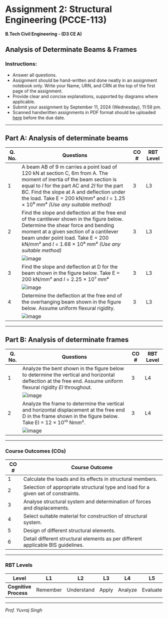 # **Assignment 2: Structural Engineering (PCCE-113)**
**B.Tech Civil Engineering - (D3 CE A)**

## Analysis of Determinate Beams & Frames

### **Instructions:**
- Answer all questions.
- Assignment should be hand-written and done neatly in an assignment notebook only. Write your Name, URN, and CRN at the top of the first page of the assignment.
- Provide clear and concise explanations, supported by diagrams where applicable.
- Submit your assignment by September 11, 2024 (Wednesday), 11:59 pm.
- Scanned handwritten assignments in PDF format should be uploaded [here](https://guru.gndec.ac.in/guru/mod/assign/view.php?id=786) before the due date.

---

## Part A: Analysis of determinate beams

| **Q. No.** | **Questions**                                                                                         | **CO #** | **RBT Level** |
|------------|--------------------------------------------------------------------------------------------------------|----------|---------------|
| 1          | A beam AB of 9 m carries a point load of 120 kN at section C, 6m from A. The moment of inertia of the beam section is equal to *I* for the part AC and *2I* for the part BC. Find the slope at A and deflection under the load. Take E = 200 kN/mm² and *I* = 1.25 × 10⁹ mm⁴ *(Use any suitable method)* | 3        | L3            |
| 2          | Find the slope and deflection at the free end of the cantilever shown in the figure below. Determine the shear force and bending moment at a given section of a cantilever beam under point load. Take E = 200 kN/mm² and *I* = 1.68 × 10⁸ mm⁴ *(Use any suitable method)*  | 3        | L3            |
| | ![image](https://github.com/user-attachments/assets/0d5ad0fa-d022-40dd-9214-88d3852c266e) | | |
| 3          | Find the slope and deflection at D for the beam shown in the figure below. Take E = 200 kN/mm² and *I* = 2.25 × 10⁷ mm⁴  | 3        | L3            |
| | ![image](https://github.com/user-attachments/assets/44bf8fc5-46e5-45a1-bed3-f7a44c0e8124) | | |
| 4          | Determine the deflection at the free end of the overhanging beam shown in the figure below. Assume uniform flexural rigidity.  | 3        | L3            |
| | ![image](https://github.com/user-attachments/assets/f4b779f8-03a3-40df-94f8-b393b927b214) | | |

---

## Part B: Analysis of determinate frames

| **Q. No.** | **Questions**                                                                                         | **CO #** | **RBT Level** |
|------------|--------------------------------------------------------------------------------------------------------|----------|---------------|
| 1          | Analyze the bent shown in the figure below to determine the vertical and horizontal deflection at the free end. Assume uniform flexural rigidity *EI* throughout.  | 3      | L4            |
| | ![image](https://github.com/user-attachments/assets/ad7fa1bf-31c0-442d-9f79-6a040492f058) | | |
| 2          | Analyze the frame to determine the vertical and horizontal displacement at the free end D in the frame shown in the figure below. Take EI = 12 × 10¹³ Nmm².  | 3        | L4    |
| | ![image](https://github.com/user-attachments/assets/a6e5bf3a-845e-4215-8537-eb189d1d0c76)  | | | 

---

### Course Outcomes (COs)

| **CO #** | **Course Outcome**                                                                                         |
|----------|------------------------------------------------------------------------------------------------------------|
| 1        | Calculate the loads and its effects in structural members.                                                |
| 2        | Selection of appropriate structural type and load for a given set of constraints.                         |
| 3        | Analyse structural system and determination of forces and displacements.                                  |
| 4        | Select suitable material for construction of structural system.                                           |
| 5        | Design of different structural elements.                                                                   |
| 6        | Detail different structural elements as per different applicable BIS guidelines.                          |

---

### RBT Levels

| **Level**            | L1       | L2         | L3      | L4      | L5      | L6      |
|----------------------|----------|------------|---------|---------|---------|---------|
| **Cognitive Process** | Remember | Understand | Apply   | Analyze | Evaluate| Create  |

---

*Prof. Yuvraj Singh*

